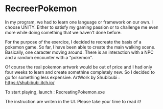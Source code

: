 # RecreerPokemon

In my program, we had to learn one language or framework on our own. I choose UNITY. Either to satisfy my gaming passion or to challenge me even more while doing something that we haven't done before.

For the purpose of the exercice, I decided te recreate the basis of a pokemon game. 
So far, I have been able to create the main walking scene.
Basically, one caracter moving around. There is an interaction with a NPC and a random encounter with a "pokemon".


Of course the real pokemon artwork would be out of price and I had only four weeks to learn and create somethine completely new. So I decided to go for something less expensive. 
ArtWork by Shubibubi : https://shubibubi.itch.io/

To start playing, launch : RecreatingPokemon.exe

The instruction are writen in the UI. Please take your time to read it!
